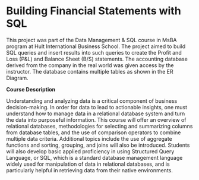 # Building Financial Statements with SQL

This project was part of the Data Management & SQL course in MsBA program at Hult International Business School. The project aimed to build SQL queries and insert results into such queries to create the Profit and Loss (P&L) and Balance Sheet (B/S) statements. The accounting database derived from the company in the real world was given access by the instructor. The database contains multiple tables as shown in the ER Diagram.

**Course Description**

Understanding and analyzing data is a critical component of business decision-making. In order for data to lead to actionable insights, 
one must understand how to manage data in a relational database system and turn the data into purposeful information. 
This course will offer an overview of relational databases, methodologies for selecting and summarizing columns from database tables, 
and the use of comparison operators to combine multiple data criteria. Additional topics include the use of aggregate functions and sorting, 
grouping, and joins will also be introduced. Students will also develop basic applied proficiency in using Structured Query Language, or SQL, 
which is a standard database management language widely used for manipulation of data in relational databases, and is particularly helpful in retrieving data from their native environments.
